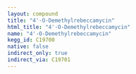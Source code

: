 ```yaml
---
layout: compound
title: "4'-O-Demethylrebeccamycin"
html_title: "4'-O-Demethylrebeccamycin"
name: "4'-O-Demethylrebeccamycin"
kegg_id: C19700
native: false
indirect_only: true
indirect_via: C19701
---
```

